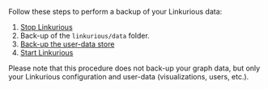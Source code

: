 Follow these steps to perform a backup of your Linkurious data:
1. [Stop Linkurious](/stop)
2. Back-up of the `linkurious/data` folder.
3. [Back-up the user-data store](/store-backup)
4. [Start Linkurious](/start)

Please note that this procedure does not back-up your graph data,
but only your Linkurious configuration and user-data (visualizations, users, etc.).
